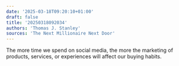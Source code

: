 ```yaml
---
date: '2025-03-18T09:20:10+01:00'
draft: false
title: '20250318092034'
authors: 'Thomas J. Stanley'
sources: 'The Next Millionaire Next Door'
---
```


The more time we spend on social media, the more the marketing of products, services, or experiences will affect our
buying habits.
